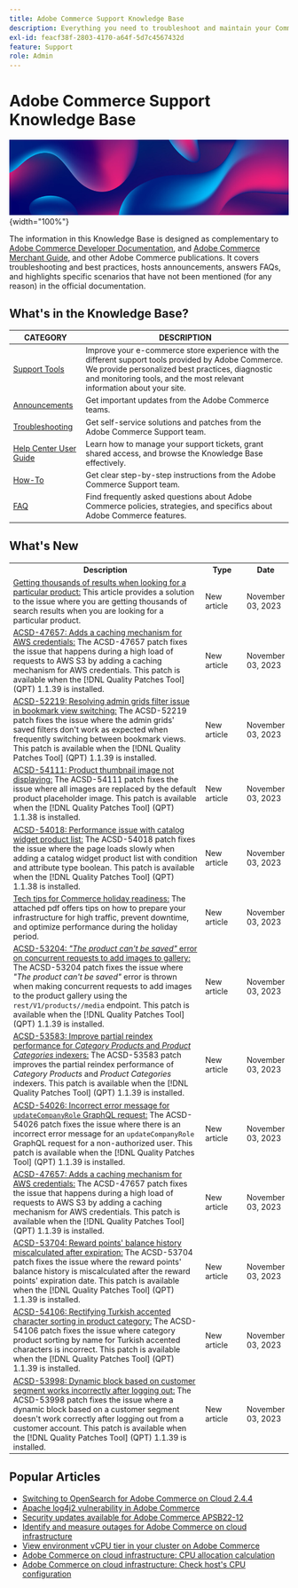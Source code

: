 ```yaml
---
title: Adobe Commerce Support Knowledge Base
description: Everything you need to troubleshoot and maintain your Commerce store.
exl-id: feacf38f-2803-4170-a64f-5d7c4567432d
feature: Support
role: Admin
---
```

# Adobe Commerce Support Knowledge Base

![Knowledge Base homepage](../help/assets/knowledge-base-home-page-cover.jpg){width="100%"}

The information in this Knowledge Base is designed as complementary to [Adobe Commerce Developer Documentation](https://developer.adobe.com/commerce/docs), and [Adobe Commerce Merchant Guide](https://experienceleague.adobe.com/docs/commerce-admin/user-guides/home.html), and other Adobe Commerce publications. It covers troubleshooting and best practices, hosts announcements, answers FAQs, and highlights specific scenarios that have not been mentioned (for any reason) in the official documentation.

## What's in the Knowledge Base?

| CATEGORY | DESCRIPTION | 
| --- | --- |
| [Support Tools](/help/support-tools/overview.md) | Improve your e-commerce store experience with the different support tools provided by Adobe Commerce. We provide personalized best practices, diagnostic and monitoring tools, and the most relevant information about your site. |
| [Announcements](/help/announcements/overview.md) | Get important updates from the Adobe Commerce teams. |
| [Troubleshooting](/help/troubleshooting/overview.md) | Get self-service solutions and patches from the Adobe Commerce Support team. |
| [Help Center User Guide](/help/help-center-guide/help-center/magento-help-center-user-guide.md) | Learn how to manage your support tickets, grant shared access, and browse the Knowledge Base effectively. |
| [How-To](/help/how-to/overview.md) | Get clear step-by-step instructions from the Adobe Commerce Support team. |
| [FAQ](/help/faq/overview.md) | Find frequently asked questions about Adobe Commerce policies, strategies, and specifics about Adobe Commerce features. | 

## What's New

<table style="width:100%">
  <tr>
    <th style="width:70%">Description</th>
    <th style="width:15%">Type</th>
    <th style="width:15%">Date</th>
  </tr>

 <tr>
    <td>
    <a href = "https://experienceleague.adobe.com/docs/commerce-knowledge-base/kb/troubleshooting/miscellaneous/getting-thousands-of-search-results-after-upgrading-to-2.4.5-p3.html">Getting thousands of results when looking for a particular product:</a> This article provides a solution to the issue where you are getting thousands of search results when you are looking for a particular product.
    </td>
    <td>New article</td>
    <td>November 03, 2023</td>
  </tr>

  <td>
    <a href = "https://experienceleague.adobe.com/docs/commerce-knowledge-base/kb/support-tools/patches/v1-1-39/acsd-47657-adds-a-caching-mechanism-for-aws-credentials.html">ACSD-47657: Adds a caching mechanism for AWS credentials:</a> The ACSD-47657 patch fixes the issue that happens during a high load of requests to AWS S3 by adding a caching mechanism for AWS credentials. This patch is available when the [!DNL Quality Patches Tool] (QPT) 1.1.39 is installed.
    </td>
    <td>New article</td>
    <td>November 03, 2023</td>
  </tr>

  <tr>
    <td>
    <a href="https://experienceleague.adobe.com/docs/commerce-knowledge-base/kb/support-tools/patches/v1-1-39/acsd-52219-resolving-saved-filters-issue.html">ACSD-52219: Resolving admin grids filter issue in bookmark view switching:</a> The ACSD-52219 patch fixes the issue where the admin grids' saved filters don't work as expected when frequently switching between bookmark views. This patch is available when the [!DNL Quality Patches Tool] (QPT) 1.1.39 is installed.
    </td>
    <td>New article </td>
    <td>November 03, 2023</td>
 </tr>

   <tr>
    <td>
    <a href="https://experienceleague.adobe.com/docs/commerce-knowledge-base/kb/support-tools/patches/v1-1-38/acsd-54111-production-product-thumbnail-image-not-displaying-on-product-grid.html">ACSD-54111: Product thumbnail image not displaying:</a> The ACSD-54111 patch fixes the issue where all images are replaced by the default product placeholder image. This patch is available when the [!DNL Quality Patches Tool] (QPT) 1.1.38 is installed.
    </td>
    <td>New article </td>
    <td>November 03, 2023</td>
 </tr>

  <tr>
    <td>
    <a href="https://experienceleague.adobe.com/docs/commerce-knowledge-base/kb/support-tools/patches/v1-1-38/acsd-54018-performance-issue-with-catalog-widget-product-list.html">ACSD-54018: Performance issue with catalog widget product list:</a> The ACSD-54018 patch fixes the issue where the page loads slowly when adding a catalog widget product list with condition and attribute type boolean. This patch is available when the [!DNL Quality Patches Tool] (QPT) 1.1.38 is installed.
    </td>
    <td>New article </td>
    <td>November 03, 2023</td>
 </tr>

   <tr>
    <td>
    <a href="https://experienceleague.adobe.com/docs/commerce-knowledge-base/kb/how-to/tech-tips-for-commerce-holiday-readiness.html">Tech tips for Commerce holiday readiness:</a> The attached pdf offers tips on how to prepare your infrastructure for high traffic, prevent downtime, and optimize performance during the holiday period.
    </td>
    <td>New article </td>
    <td>November 03, 2023</td>
 </tr>

  <tr>
    <td>
    <a href="https://experienceleague.adobe.com/docs/commerce-knowledge-base/kb/support-tools/patches/v1-1-39/acsd-53204-product-cant-be-saved-error-when-making-concurrent-requests-to-add-images-to-product-gallery.html">ACSD-53204: <em>"The product can't be saved"</em> error on concurrent requests to add images to gallery:</a> The ACSD-53204 patch fixes the issue where <em>"The product can't be saved"</em> error is thrown when making concurrent requests to add images to the product gallery using the <code>rest/V1/products/<sku>/media</code> endpoint. This patch is available when the [!DNL Quality Patches Tool] (QPT) 1.1.39 is installed.
    </td>
    <td>New article </td>
    <td>November 03, 2023</td>
 </tr>

  <tr>
    <td>
    <a href="https://experienceleague.adobe.com/docs/commerce-knowledge-base/kb/support-tools/patches/v1-1-39/acsd-53583-improves-partial-reindex-performance-category-products-product-categories.html">ACSD-53583: Improve partial reindex performance for <em>Category Products</em> and <em>Product Categories</em> indexers:</a> The ACSD-53583 patch improves the partial reindex performance of <em>Category Products</em> and <em>Product Categories</em> indexers. This patch is available when the [!DNL Quality Patches Tool] (QPT) 1.1.39 is installed.
    </td>
    <td>New article </td>
    <td>November 03, 2023</td>
 </tr>

  <tr>
    <td>
    <a href="https://experienceleague.adobe.com/docs/commerce-knowledge-base/kb/support-tools/patches/v1-1-39/acsd-54026-incorrect-error-message-for-updatecompanyrole-graphql-request.html">ACSD-54026: Incorrect error message for <code>updateCompanyRole</code> GraphQL request:</a> The ACSD-54026 patch fixes the issue where there is an incorrect error message for an <code>updateCompanyRole</code> GraphQL request for a non-authorized user. This patch is available when the [!DNL Quality Patches Tool] (QPT) 1.1.39 is installed.
    </td>
    <td>New article </td>
    <td>November 03, 2023</td>
 </tr>

   <tr>
    <td>
    <a href="https://experienceleague.adobe.com/docs/commerce-knowledge-base/kb/support-tools/patches/v1-1-39/acsd-47657-adds-a-caching-mechanism-for-aws-credentials.html">ACSD-47657: Adds a caching mechanism for AWS credentials:</a> The ACSD-47657 patch fixes the issue that happens during a high load of requests to AWS S3 by adding a caching mechanism for AWS credentials. This patch is available when the [!DNL Quality Patches Tool] (QPT) 1.1.39 is installed.
    </td>
    <td>New article </td>
    <td>November 03, 2023</td>
 </tr>

 <tr>
    <td>
     <a href="https://experienceleague.adobe.com/docs/commerce-knowledge-base/kb/support-tools/patches/v1-1-39/acsd-53704-reward-points-balance-history-miscalculated-after-expiration.html">ACSD-53704: Reward points' balance history miscalculated after expiration:</a> The ACSD-53704 patch fixes the issue where the reward points' balance history is miscalculated after the reward points' expiration date. This patch is available when the [!DNL Quality Patches Tool] (QPT) 1.1.39 is installed.
    </td>
    <td>New article </td>
    <td>November 03, 2023</td>
  </tr>

   <tr>
    <td>
     <a href="https://experienceleague.adobe.com/docs/commerce-knowledge-base/kb/support-tools/patches/v1-1-39/acsd-54106-correcting-turkish-accented-product-sorting-issue.html">ACSD-54106: Rectifying Turkish accented character sorting in product category:</a> The ACSD-54106 patch fixes the issue where category product sorting by name for Turkish accented characters is incorrect. This patch is available when the [!DNL Quality Patches Tool] (QPT) 1.1.39 is installed.
    </td>
    <td>New article </td>
    <td>November 03, 2023</td>
  </tr>

  <tr>
    <td>
     <a href="https://experienceleague.adobe.com/docs/commerce-knowledge-base/kb/support-tools/patches/v1-1-39/acsd-53998-dynamic-block-based-on-customer-segment-doesnt-work-correctly-on-logging-out.html">ACSD-53998: Dynamic block based on customer segment works incorrectly after logging out:</a> The ACSD-53998 patch fixes the issue where a dynamic block based on a customer segment doesn't work correctly after logging out from a customer account. This patch is available when the [!DNL Quality Patches Tool] (QPT) 1.1.39 is installed.
    </td>
    <td>New article </td>
    <td>November 03, 2023</td>
  </tr>
</table>

## Popular Articles

* [Switching to OpenSearch for Adobe Commerce on Cloud 2.4.4](/help/announcements/adobe-commerce-announcements/switching-to-opensearch-for-adobe-commerce-on-cloud-2.4.4.md)
* [Apache log4j2 vulnerability in Adobe Commerce](/help/announcements/adobe-commerce-announcements/apache-log4j2-adobe-commerce.md)
* [Security updates available for Adobe Commerce APSB22-12](/help/troubleshooting/known-issues-patches-attached/0-day-vulnerability-patch.md)
* [Identify and measure outages for Adobe Commerce on cloud infrastructure](/help/how-to/general/how-to-identify-outages.md)
* [View environment vCPU tier in your cluster on Adobe Commerce](/help/how-to/general/check-vcpu-using-observation-for-adobe-commerce.md)
* [Adobe Commerce on cloud infrastructure: CPU allocation calculation](/help/how-to/general/magento-commerce-cloud-cpu-allocation-calculation.md)
* [Adobe Commerce on cloud infrastructure: Check host's CPU configuration](/help/how-to/general/magento-commerce-cloud-check-hosts-cpu-configuration.md)
